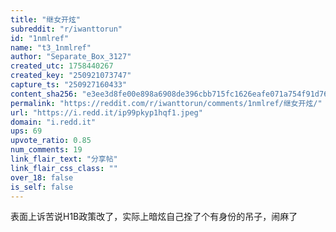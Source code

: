 ```yaml
---
title: "继女开炫"
subreddit: "r/iwanttorun"
id: "1nmlref"
name: "t3_1nmlref"
author: "Separate_Box_3127"
created_utc: 1758440267
created_key: "250921073747"
capture_ts: "250927160433"
content_sha256: "e3ee3d8fe00e898a6908de396cbb715fc1626eafe071a754f91d766cf053af5b"
permalink: "https://reddit.com/r/iwanttorun/comments/1nmlref/继女开炫/"
url: "https://i.redd.it/ip99pkyp1hqf1.jpeg"
domain: "i.redd.it"
ups: 69
upvote_ratio: 0.85
num_comments: 19
link_flair_text: "分享帖"
link_flair_css_class: ""
over_18: false
is_self: false
---
```


表面上诉苦说H1B政策改了，实际上暗炫自己拴了个有身份的吊子，闹麻了
